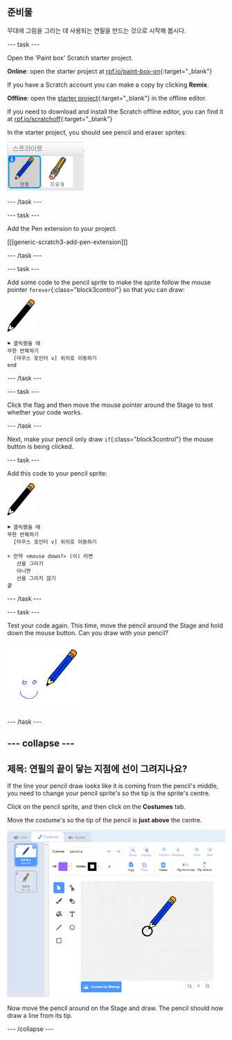 ## 준비물

무대에 그림을 그리는 데 사용되는 연필을 만드는 것으로 시작해 봅시다.

\--- task \---

Open the 'Paint box' Scratch starter project.

**Online**: open the starter project at [rpf.io/paint-box-on](https://rpf.io/paint-box-on){:target="_blank"}

If you have a Scratch account you can make a copy by clicking **Remix**.

**Offline**: open the [starter project](https://rpf.io/p/en/paint-box-go){:target="_blank"} in the offline editor.

If you need to download and install the Scratch offline editor, you can find it at [rpf.io/scratchoff](https://rpf.io/scratchoff){:target="_blank"}

In the starter project, you should see pencil and eraser sprites:

![screenshot](images/paint-starter.png)

\--- /task \---

\--- task \---

Add the Pen extension to your project.

[[[generic-scratch3-add-pen-extension]]]

\--- /task \---

\--- task \---

Add some code to the pencil sprite to make the sprite follow the mouse pointer `forever`{:class="block3control"} so that you can draw:

![pencil](images/pencil.png)

```blocks3
⚑ 클릭했을 때
무한 반복하기 
  [마우스 포인터 v] 위치로 이동하기
end
```

\--- /task \---

\--- task \---

Click the flag and then move the mouse pointer around the Stage to test whether your code works.

\--- /task \---

Next, make your pencil only draw `if`{:class="block3control"} the mouse button is being clicked.

\--- task \---

Add this code to your pencil sprite:

![pencil](images/pencil.png)

```blocks3
⚑ 클릭했을 때
무한 반복하기 
  [마우스 포인터 v] 위치로 이동하기

+ 만약 <mouse down?> (이) 라면
   선을 그리기
   아니면
   선을 그리지 않기
끝
```

\--- /task \---

\--- task \---

Test your code again. This time, move the pencil around the Stage and hold down the mouse button. Can you draw with your pencil?

![screenshot](images/paint-draw.png)

\--- /task \---

## \--- collapse \---

## 제목: 연필의 끝이 닿는 지점에 선이 그려지나요?

If the line your pencil draw looks like it is coming from the pencil's middle, you need to change your pencil sprite's so the tip is the sprite's centre.

Click on the pencil sprite, and then click on the **Costumes** tab.

Move the costume's so the tip of the pencil is **just above** the centre.

![Costume center](images/costume-center-annotated.png)

Now move the pencil around on the Stage and draw. The pencil should now draw a line from its tip.

\--- /collapse \---